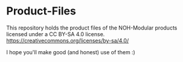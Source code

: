 # Product-Files
This repository holds the product files of the NOH-Modular products licensed under a CC BY-SA 4.0 license.
 https://creativecommons.org/licenses/by-sa/4.0/

 I hope you'll make good (and honest) use of them :)
